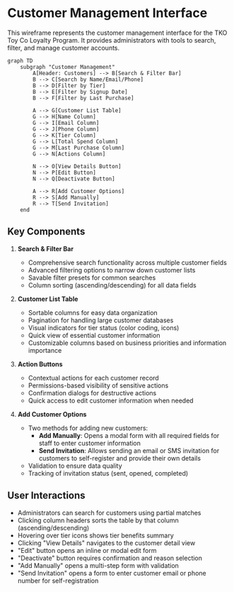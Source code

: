 # Customer Management Interface

This wireframe represents the customer management interface for the TKO Toy Co Loyalty Program. It provides administrators with tools to search, filter, and manage customer accounts.

```mermaid
graph TD
    subgraph "Customer Management"
        A[Header: Customers] --> B[Search & Filter Bar]
        B --> C[Search by Name/Email/Phone]
        B --> D[Filter by Tier]
        B --> E[Filter by Signup Date]
        B --> F[Filter by Last Purchase]

        A --> G[Customer List Table]
        G --> H[Name Column]
        G --> I[Email Column]
        G --> J[Phone Column]
        G --> K[Tier Column]
        G --> L[Total Spend Column]
        G --> M[Last Purchase Column]
        G --> N[Actions Column]

        N --> O[View Details Button]
        N --> P[Edit Button]
        N --> Q[Deactivate Button]

        A --> R[Add Customer Options]
        R --> S[Add Manually]
        R --> T[Send Invitation]
    end
```

## Key Components

1. **Search & Filter Bar**

   - Comprehensive search functionality across multiple customer fields
   - Advanced filtering options to narrow down customer lists
   - Savable filter presets for common searches
   - Column sorting (ascending/descending) for all data fields

2. **Customer List Table**

   - Sortable columns for easy data organization
   - Pagination for handling large customer databases
   - Visual indicators for tier status (color coding, icons)
   - Quick view of essential customer information
   - Customizable columns based on business priorities and information importance

3. **Action Buttons**

   - Contextual actions for each customer record
   - Permissions-based visibility of sensitive actions
   - Confirmation dialogs for destructive actions
   - Quick access to edit customer information when needed

4. **Add Customer Options**
   - Two methods for adding new customers:
     - **Add Manually**: Opens a modal form with all required fields for staff to enter customer information
     - **Send Invitation**: Allows sending an email or SMS invitation for customers to self-register and provide their own details
   - Validation to ensure data quality
   - Tracking of invitation status (sent, opened, completed)

## User Interactions

- Administrators can search for customers using partial matches
- Clicking column headers sorts the table by that column (ascending/descending)
- Hovering over tier icons shows tier benefits summary
- Clicking "View Details" navigates to the customer detail view
- "Edit" button opens an inline or modal edit form
- "Deactivate" button requires confirmation and reason selection
- "Add Manually" opens a multi-step form with validation
- "Send Invitation" opens a form to enter customer email or phone number for self-registration

